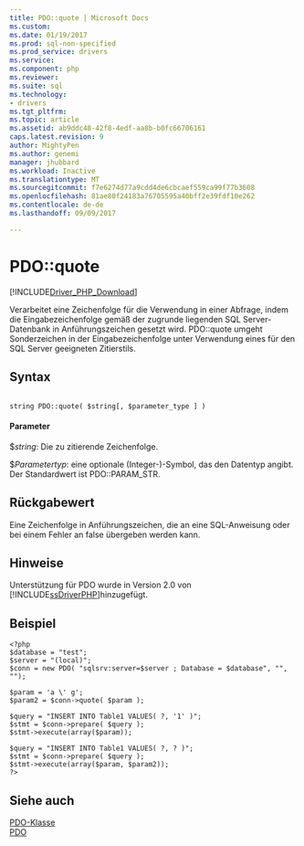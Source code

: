 ```yaml
---
title: PDO::quote | Microsoft Docs
ms.custom: 
ms.date: 01/19/2017
ms.prod: sql-non-specified
ms.prod_service: drivers
ms.service: 
ms.component: php
ms.reviewer: 
ms.suite: sql
ms.technology:
- drivers
ms.tgt_pltfrm: 
ms.topic: article
ms.assetid: ab9ddc48-42f8-4edf-aa8b-b0fc66706161
caps.latest.revision: 9
author: MightyPen
ms.author: genemi
manager: jhubbard
ms.workload: Inactive
ms.translationtype: MT
ms.sourcegitcommit: f7e6274d77a9cdd4de6cbcaef559ca99f77b3608
ms.openlocfilehash: 81ae80f24183a76705595a40bff2e39fdf10e262
ms.contentlocale: de-de
ms.lasthandoff: 09/09/2017

---
```

# <a name="pdoquote"></a>PDO::quote
[!INCLUDE[Driver_PHP_Download](../../includes/driver_php_download.md)]

Verarbeitet eine Zeichenfolge für die Verwendung in einer Abfrage, indem die Eingabezeichenfolge gemäß der zugrunde liegenden SQL Server-Datenbank in Anführungszeichen gesetzt wird. PDO::quote umgeht Sonderzeichen in der Eingabezeichenfolge unter Verwendung eines für den SQL Server geeigneten Zitierstils.  
  
## <a name="syntax"></a>Syntax  
  
```  
  
string PDO::quote( $string[, $parameter_type ] )  
```  
  
#### <a name="parameters"></a>Parameter  
$*string*: Die zu zitierende Zeichenfolge.  
  
$*Parametertyp*: eine optionale (Integer-)-Symbol, das den Datentyp angibt.  Der Standardwert ist PDO::PARAM_STR.  
  
## <a name="return-value"></a>Rückgabewert  
Eine Zeichenfolge in Anführungszeichen, die an eine SQL-Anweisung oder bei einem Fehler an false übergeben werden kann.  
  
## <a name="remarks"></a>Hinweise  
Unterstützung für PDO wurde in Version 2.0 von [!INCLUDE[ssDriverPHP](../../includes/ssdriverphp_md.md)]hinzugefügt.  
  
## <a name="example"></a>Beispiel  
  
```  
<?php  
$database = "test";  
$server = "(local)";  
$conn = new PDO( "sqlsrv:server=$server ; Database = $database", "", "");  
  
$param = 'a \' g';  
$param2 = $conn->quote( $param );  
  
$query = "INSERT INTO Table1 VALUES( ?, '1' )";  
$stmt = $conn->prepare( $query );  
$stmt->execute(array($param));  
  
$query = "INSERT INTO Table1 VALUES( ?, ? )";  
$stmt = $conn->prepare( $query );  
$stmt->execute(array($param, $param2));  
?>  
```  
  
## <a name="see-also"></a>Siehe auch  
[PDO-Klasse](../../connect/php/pdo-class.md)  
[PDO](http://go.microsoft.com/fwlink/?LinkID=187441)  
  

